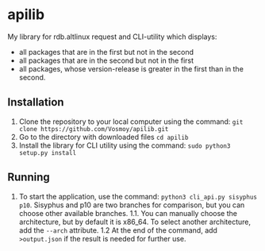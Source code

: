 # apilib
My library for rdb.altlinux request and CLI-utility which displays:
- all packages that are in the first but not in the second
- all packages that are in the second but not in the first
- all packages, whose version-release is greater in the first than in the second.

## Installation
1. Clone the repository to your local computer using the command: `git clone https://github.com/Vosmoy/apilib.git`
2. Go to the directory with downloaded files `cd apilib`
3. Install the library for CLI utility using the command: `sudo python3 setup.py install`

## Running
1. To start the application, use the command: `python3 cli_api.py sisyphus p10`. Sisyphus and p10 are two branches for comparison, but you can choose other available branches.
1.1. You can manually choose the architecture, but by default it is x86_64. To select another architecture, add the `--arch` attribute.
1.2 At the end of the command, add `>output.json` if the result is needed for further use.
